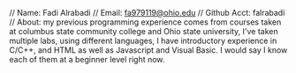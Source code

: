 // Name: Fadi Alrabadi
// Email: fa979119@ohio.edu
// Github Acct: falrabadi
// About: my previous programming experience comes from courses taken at columbus state community college and Ohio state university, I've taken multiple labs, using different languages, I have introductory experience in C/C++, and HTML as well as Javascript and Visual Basic. I would say I know each of them at a beginner level right now. 